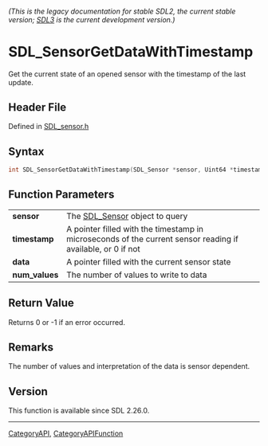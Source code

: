 ###### (This is the legacy documentation for stable SDL2, the current stable version; [SDL3](https://wiki.libsdl.org/SDL3/) is the current development version.)
# SDL_SensorGetDataWithTimestamp

Get the current state of an opened sensor with the timestamp of the last update.

## Header File

Defined in [SDL_sensor.h](https://github.com/libsdl-org/SDL/blob/SDL2/include/SDL_sensor.h)

## Syntax

```c
int SDL_SensorGetDataWithTimestamp(SDL_Sensor *sensor, Uint64 *timestamp, float *data, int num_values);

```

## Function Parameters

|                    |                                                                                                             |
| ------------------ | ----------------------------------------------------------------------------------------------------------- |
| **sensor**         | The [SDL_Sensor](SDL_Sensor) object to query                                                                |
| **timestamp**      | A pointer filled with the timestamp in microseconds of the current sensor reading if available, or 0 if not |
| **data**           | A pointer filled with the current sensor state                                                              |
| **num_values**     | The number of values to write to data                                                                       |

## Return Value

Returns 0 or -1 if an error occurred.

## Remarks

The number of values and interpretation of the data is sensor dependent.

## Version

This function is available since SDL 2.26.0.

----
[CategoryAPI](CategoryAPI), [CategoryAPIFunction](CategoryAPIFunction)


